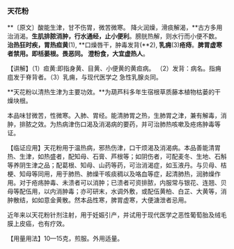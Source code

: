 ### 天花粉   

**〔原文〕酸能生津，甘不伤胃，微苦微寒。 降火润燥，滑痰解渴，**古方多用治消渴。**生肌排脓消肿，行水通经，止小便利**。膀胱热解，则水行而小便不数。  **治热狂时疾，胃热疸黄**(1), **口燥唇干，肿毒发背(**2),    **乳痈**(3)**疮痔**。**脾胃虚寒者禁用。即栝蒌根。畏恶同。 澄粉食，大宜虚热人**。   

【讲解】（1）疸黄:即指身黄、目黄、小便黄的黄疸病。    （2）发背：病名。指痈疽发于脊背者。（3）乳痈，与现代医学之    急性乳腺炎同。

 **天花粉以清热生津为主要功效。**为葫芦科多年生宿根草质藤本植物枯蒌的干燥块根。          

 本品味甘微苦，性微寒。入肺、胃经。能清肺胃之热，生肺胃之津，兼有解毒，消肿，排脓之效。为热病津伤口渴及消渴病的要药，并可治肺热咳嗽及疮疡肿毒等证。   

【临证应用】天花粉用于温热病，邪热伤津，口干烦渴及消渴病。本品善能清胃热、生津，如热盛者，配知母、石膏、芦根等；如阴伤者，可配麦冬、生地、石斛等养阴生津之品；配葛根、知母、山药等药，可治消渴症，如玉液丹。与贝母、桔梗、知母等同用，用于肺热、肺燥干咳痰稠以及咯血等症，起清肺热，润肺燥作用。对于疮疡肿毒、未溃者可以消肿；已溃者可资排脓，内服常与银花、连翘、贝母等配伍用，以内消肿毒；亦可研末，水调外敷，或配伍黄柏、白芷、大黄等，消肿散结，如如意金黄散。然本品性寒，脾胃虚寒，大便溏泄者忌用。    

近年来以天花粉针剂注射，用于妊娠引产，并试用于现代医学之恶性葡萄胎及绒毛膜上皮癌，也有疗效。  

【用量用法】10—15克，煎服。外用适量。   
